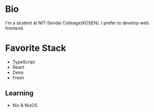 # Bio

I'm a student at NIT-Sendai Colleage(KOSEN).
I prefer to develop web frontend.

# Favorite Stack

- TypeScript
- React
- Deno
- Fresh

## Learning
- Nix & NixOS

<!--
**ASA1984/ASA1984** is a ✨ _special_ ✨ repository because its `README.md` (this file) appears on your GitHub profile.

Here are some ideas to get you started:

- 🔭 I’m currently working on ...
- 🌱 I’m currently learning ...
- 👯 I’m looking to collaborate on ...
- 🤔 I’m looking for help with ...
- 💬 Ask me about ...
- 📫 How to reach me: ...
- 😄 Pronouns: ...
- ⚡ Fun fact: ...
-->
